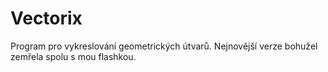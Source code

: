 # Vectorix
Program pro vykreslování geometrických útvarů.
Nejnovější verze bohužel zemřela spolu s mou flashkou.

